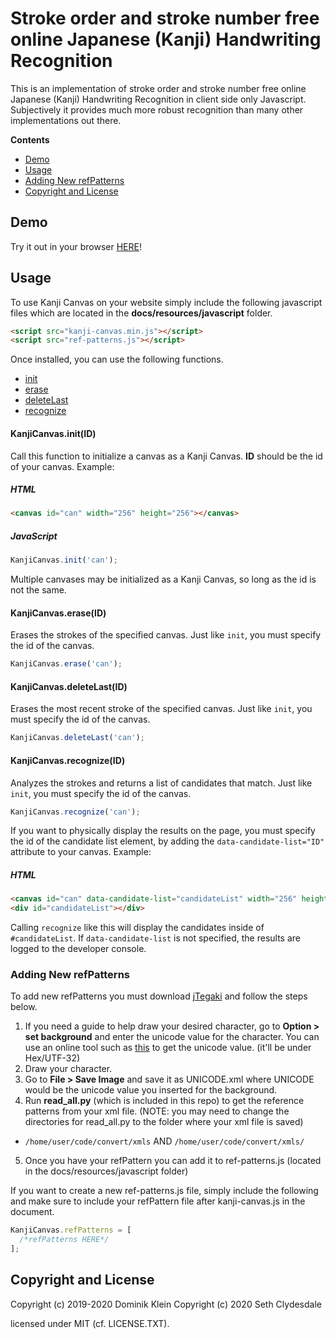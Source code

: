 # Stroke order and stroke number free online Japanese (Kanji) Handwriting Recognition 

This is an implementation of stroke order and stroke number free online Japanese (Kanji) Handwriting Recognition 
in client side only Javascript. Subjectively it provides much more robust recognition than many other implementations out there.

**Contents**
- [Demo](#demo)
- [Usage](#usage)
- [Adding New refPatterns](#adding-new-refPatterns)
- [Copyright and License](#copyright-and-license)

## Demo
Try it out in your browser [HERE](https://asdfjkl.github.io/kanjicanvas/)!

## Usage
To use Kanji Canvas on your website simply include the following javascript files which are located in the **docs/resources/javascript** folder.

```html
<script src="kanji-canvas.min.js"></script>
<script src="ref-patterns.js"></script>
```

Once installed, you can use the following functions.

- [init](#kanjicanvasinitid)
- [erase](#kanjicanvaseraseid)
- [deleteLast](#kanjicanvasdeletelastid)
- [recognize](#kanjicanvasrecognizeid)

#### KanjiCanvas.init(ID)
Call this function to initialize a canvas as a Kanji Canvas. **ID** should be the id of your canvas. Example:

##### HTML
```html
<canvas id="can" width="256" height="256"></canvas>
```

##### JavaScript
```javascript
KanjiCanvas.init('can');
```

Multiple canvases may be initialized as a Kanji Canvas, so long as the id is not the same.

#### KanjiCanvas.erase(ID)
Erases the strokes of the specified canvas. Just like `init`, you must specify the id of the canvas.

```javascript
KanjiCanvas.erase('can');
```

#### KanjiCanvas.deleteLast(ID)
Erases the most recent stroke of the specified canvas. Just like `init`, you must specify the id of the canvas.

```javascript
KanjiCanvas.deleteLast('can');
```

#### KanjiCanvas.recognize(ID)
Analyzes the strokes and returns a list of candidates that match. Just like `init`, you must specify the id of the canvas.

```javascript
KanjiCanvas.recognize('can');
```

If you want to physically display the results on the page, you must specify the id of the candidate list element, by adding the `data-candidate-list="ID"` attribute to your canvas. Example:

##### HTML
```html
<canvas id="can" data-candidate-list="candidateList" width="256" height="256"></canvas>
<div id="candidateList"></div>
```

Calling `recognize` like this will display the candidates inside of `#candidateList`. If `data-candidate-list` is not specified, the results are logged to the developer console.


### Adding New refPatterns
To add new refPatterns you must download [jTegaki](https://github.com/asdfjkl/kanjicanvas/files/4936570/jTegaki.zip) and follow the steps below. 

1. If you need a guide to help draw your desired character, go to **Option > set background** and enter the unicode value for the character. You can use an online tool such as [this](https://r12a.github.io/app-conversion/) to get the unicode value. (it'll be under Hex/UTF-32)
2. Draw your character.
3. Go to **File > Save Image** and save it as UNICODE.xml where UNICODE would be the unicode value you inserted for the background.
4. Run **read_all.py** (which is included in this repo) to get the reference patterns from your xml file. (NOTE: you may need to change the directories for read_all.py to the folder where your xml file is saved)
  - `/home/user/code/convert/xmls` AND `/home/user/code/convert/xmls/`
5. Once you have your refPattern you can add it to ref-patterns.js (located in the docs/resources/javascript folder)

If you want to create a new ref-patterns.js file, simply include the following and make sure to include your refPattern file after kanji-canvas.js in the document.

```javascript
KanjiCanvas.refPatterns = [
  /*refPatterns HERE*/
];
```

## Copyright and License

Copyright (c) 2019-2020 Dominik Klein
Copyright (c) 2020 Seth Clydesdale

licensed under MIT (cf. LICENSE.TXT).
